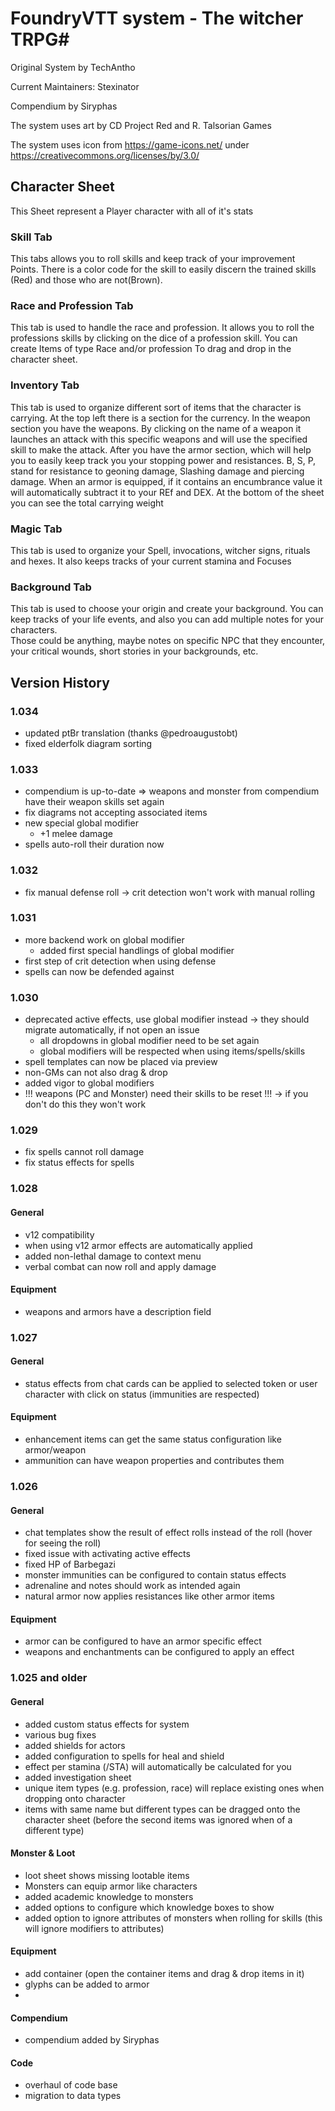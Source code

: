 # FoundryVTT system - The witcher TRPG#

Original System by TechAntho

Current Maintainers: Stexinator

Compendium by Siryphas

The system uses art by CD Project Red and R. Talsorian Games

The system uses icon from https://game-icons.net/ under https://creativecommons.org/licenses/by/3.0/

## Character Sheet ##
This Sheet represent a Player character with all of it's stats

### Skill Tab ###
This tabs allows you to roll skills and keep track of your improvement Points.
There is a color code for the skill to easily discern the trained skills (Red) and those who are not(Brown).


### Race and Profession Tab ### 
This tab is used to handle the race and profession.
It allows you to roll the professions skills by clicking on the dice of a profession skill.
You can create Items of type Race and/or profession To drag and drop in the character sheet.


### Inventory Tab ### 
This tab is used to organize different sort of items that the character is carrying.
At the top left there is a section for the currency.  In the weapon section you have the weapons.
By clicking on the name of a weapon it launches an attack with this specific weapons and will use the specified skill to make the attack.
After you have the armor section, which will help you to easily keep track you your stopping power and resistances. B, S, P, stand for resistance to geoning damage, Slashing damage and piercing damage. 
When an armor is equipped, if it contains an encumbrance value it will automatically subtract it to your REf and DEX.
At the bottom of the sheet you can see the total carrying weight 

### Magic Tab ### 
This tab is used to organize your Spell, invocations, witcher signs, rituals and hexes.
It also keeps tracks of your current stamina and Focuses

### Background Tab ### 
This tab is used to choose your origin and create your background. 
You can keep tracks of your life events, and also you can add multiple notes for your characters.  
Those could be anything, maybe notes on specific NPC that they encounter, your critical wounds, short stories in your backgrounds, etc. 

## Version History ##

### 1.034 ###
- updated ptBr translation (thanks @pedroaugustobt)
- fixed elderfolk diagram sorting

### 1.033 ###
- compendium is up-to-date => weapons and monster from compendium have their weapon skills set again
- fix diagrams not accepting associated items
- new special global modifier
  - +1 melee damage
- spells auto-roll their duration now

### 1.032 ###
- fix manual defense roll -> crit detection won't work with manual rolling

### 1.031 ###
- more backend work on global modifier
  - added first special handlings of global modifier
- first step of crit detection when using defense
- spells can now be defended against

### 1.030 ###
- deprecated active effects, use global modifier instead -> they should migrate automatically, if not open an issue
  - all dropdowns in global modifier need to be set again
  - global modifiers will be respected when using items/spells/skills
- spell templates can now be placed via preview
- non-GMs can not also drag & drop
- added vigor to global modifiers
- !!! weapons (PC and Monster) need their skills to be reset !!! -> if you don't do this they won't work 

### 1.029 ###
- fix spells cannot roll damage
- fix status effects for spells

### 1.028 ###
#### General #####
- v12 compatibility
- when using v12 armor effects are automatically applied
- added non-lethal damage to context menu
- verbal combat can now roll and apply damage

#### Equipment #####
- weapons and armors have a description field

### 1.027 ###
#### General #####
- status effects from chat cards can be applied to selected token or user character with click on status (immunities are respected)

#### Equipment #####
- enhancement items can get the same status configuration like armor/weapon
- ammunition can have weapon properties and contributes them

### 1.026 ###
#### General #####

- chat templates show the result of effect rolls instead of the roll (hover for seeing the roll)
- fixed issue with activating active effects
- fixed HP of Barbegazi
- monster immunities can be configured to contain status effects
- adrenaline and notes should work as intended again
- natural armor now applies resistances like other armor items

#### Equipment #####
- armor can be configured to have an armor specific effect
- weapons and enchantments can be configured to apply an effect

### 1.025 and older ###
#### General #####
- added custom status effects for system
- various bug fixes
- added shields for actors
- added configuration to spells for heal and shield
- effect per stamina (/STA) will automatically be calculated for you
- added investigation sheet
- unique item types (e.g. profession, race) will replace existing ones when dropping onto character
- items with same name but different types can be dragged onto the character sheet (before the second items was ignored when of a different type)

#### Monster & Loot ####
- loot sheet shows missing lootable items
- Monsters can equip armor like characters
- added academic knowledge to monsters
- added options to configure which knowledge boxes to show
- added option to ignore attributes of monsters when rolling for skills (this will ignore modifiers to attributes)

#### Equipment #####
- add container (open the container items and drag & drop items in it)
- glyphs can be added to armor
- 

#### Compendium #####
- compendium added by Siryphas

#### Code ####
- overhaul of code base
- migration to data types